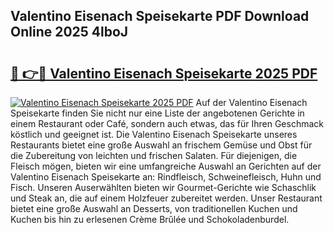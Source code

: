 ## Valentino Eisenach Speisekarte PDF Download Online 2025 4lboJ

# <h2><a href="http://gcdtiz.nevu.top/?p=Valentino+Eisenach+Speisekarte">🔗 👉🔴 Valentino Eisenach Speisekarte 2025 PDF</a></h2>

[![Valentino Eisenach Speisekarte 2025 PDF](https://i.imgur.com/dBaPXMq.png)](http://gcdtiz.nevu.top/?p=Valentino+Eisenach+Speisekarte)
Auf der Valentino Eisenach Speisekarte finden Sie nicht nur eine Liste der angebotenen Gerichte in einem Restaurant oder Café, sondern auch etwas, das für Ihren Geschmack köstlich und geeignet ist. Die Valentino Eisenach Speisekarte unseres Restaurants bietet eine große Auswahl an frischem Gemüse und Obst für die Zubereitung von leichten und frischen Salaten. Für diejenigen, die Fleisch mögen, bieten wir eine umfangreiche Auswahl an Gerichten auf der Valentino Eisenach Speisekarte an: Rindfleisch, Schweinefleisch, Huhn und Fisch. Unseren Auserwählten bieten wir Gourmet-Gerichte wie Schaschlik und Steak an, die auf einem Holzfeuer zubereitet werden. Unser Restaurant bietet eine große Auswahl an Desserts, von traditionellen Kuchen und Kuchen bis hin zu erlesenen Crème Brûlée und Schokoladenburdel.

